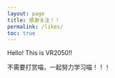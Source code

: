 ```yaml
---
layout: page
title: 感谢关注！！
permalink: /likes/
toc: true
---
```


Hello! This is VR2050!!

不需要打赏喵，一起努力学习喵！！！

